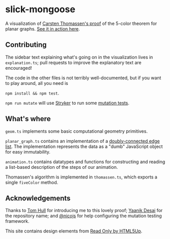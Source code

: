 # slick-mongoose

A visualization of [Carsten Thomassen's proof](http://dl.acm.org/citation.cfm?id=184192) of the 5-color theorem for planar graphs. [See it in action here](http://www.harrisonrbrown.com/slick-mongoose).

## Contributing

The sidebar text explaining what's going on in the visualization lives in `explanation.ts`; pull requests to improve the explanatory text are encouraged!

The code in the other files is not terribly well-documented, but if you want to play around, all you need is

`npm install && npm test`.

`npm run mutate` will use [Stryker](https://stryker-mutator.github.io/) to run some [mutation tests](https://en.wikipedia.org/wiki/Mutation_testing).

## What's where

`geom.ts` implements some basic computational geometry primitives.

`planar_graph.ts` contains an implementation of a [doubly-connected edge list](http://www.cs.sfu.ca/~binay/813.2011/DCEL.pdf). The implementation represents the data as a "dumb" JavaScript object for easy immutability.

`animation.ts` contains datatypes and functions for constructing and reading a list-based description of the steps of our animation.

Thomassen's algorithm is implemented in `thomassen.ts`, which exports a single `fiveColor` method.

## Acknowledgements

Thanks to [Tom Hull](http://mars.wne.edu/~thull/) for introducing me to this lovely proof; [Yaanik Desai](http://profiles.ucsf.edu/yaanik.desai) for the repository name; and [@nicojs](https://github.com/nicojs) for help configuring the mutation testing framework.

This site contains design elements from [Read Only by HTML5Up](https://html5up.net/read-only).
